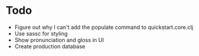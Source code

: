 # Todo

- Figure out why I can't add the populate command to quickstart.core.clj
- Use sassc for styling
- Show pronunciation and gloss in UI
- Create production database
